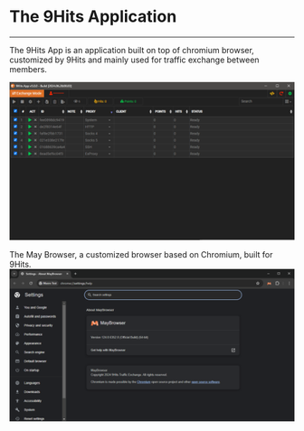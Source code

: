 # The 9Hits Application

---------

The 9Hits App is an application built on top of chromium browser, customized by 9Hits and mainly used for traffic exchange between members.

![The 9Hits Application](../imgs/9hits-app.png)

The May Browser, a customized browser based on Chromium, built for 9Hits.
![The May Browser](../imgs/maybrowser.png)